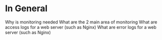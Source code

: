 # In General

Why is monitoring needed
What are the 2 main area of monitoring
What are access logs for a web server (such as Nginx)
What are error logs for a web server (such as Nginx)
